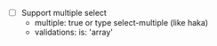 - [ ] Support multiple select
  - multiple: true or type select-multiple (like haka)
  - validations: is: 'array'
